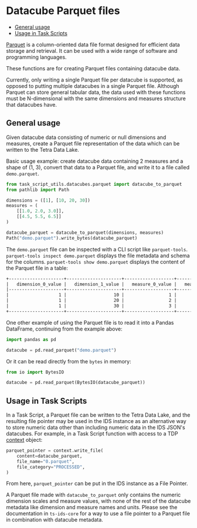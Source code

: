 # Datacube Parquet files<!-- omit in toc -->

- [General usage](#general-usage)
- [Usage in Task Scripts](#usage-in-task-scripts)

[Parquet](https://parquet.apache.org/) is a column-oriented data file format designed for efficient data storage and retrieval. It can be used with a wide range of software and programming languages.

These functions are for creating Parquet files containing datacube data.

Currently, only writing a single Parquet file per datacube is supported, as opposed to putting multiple datacubes in a single Parquet file.
Although Parquet can store general tabular data, the data used with these functions must be N-dimensional with the same dimensions and measures structure that datacubes have.

## General usage

Given datacube data consisting of numeric or null dimensions and measures, create a Parquet file representation of the data which can be written to the Tetra Data Lake.

Basic usage example: create datacube data containing 2 measures and a shape of (1, 3),
convert that data to a Parquet file, and write it to a file called `demo.parquet`.

```python
from task_script_utils.datacubes.parquet import datacube_to_parquet
from pathlib import Path

dimensions = ([1], [10, 20, 30])
measures = (
    [[1.0, 2.0, 3.0]],
    [[4.5, 5.5, 6.5]]
)

datacube_parquet = datacube_to_parquet(dimensions, measures)
Path("demo.parquet").write_bytes(datacube_parquet)
```

The `demo.parquet` file can be inspected with a CLI script like `parquet-tools`.
`parquet-tools inspect demo.parquet` displays the file metadata and schema for the columns.
`parquet-tools show demo.parquet` displays the content of the Parquet file in a table:

```txt
+---------------------+---------------------+-------------------+-------------------+
|   dimension_0_value |   dimension_1_value |   measure_0_value |   measure_1_value |
|---------------------+---------------------+-------------------+-------------------|
|                   1 |                  10 |                 1 |               4.5 |
|                   1 |                  20 |                 2 |               5.5 |
|                   1 |                  30 |                 3 |               6.5 |
+---------------------+---------------------+-------------------+-------------------+
```

One other example of using the Parquet file is to read it into a Pandas DataFrame, continuing from the example above:

```python
import pandas as pd

datacube = pd.read_parquet("demo.parquet")
```

Or it can be read directly from the `bytes` in memory:

```python
from io import BytesIO

datacube = pd.read_parquet(BytesIO(datacube_parquet))
```

## Usage in Task Scripts

In a Task Script, a Parquet file can be written to the Tetra Data Lake, and the resulting file pointer may be used in the IDS instance as an alternative way to store numeric data other than including numeric data in the IDS JSON's datacubes.
For example, in a Task Script function with access to a TDP [context](https://developers.tetrascience.com/docs/context-api#contextwrite_file) object:

```python
parquet_pointer = context.write_file(
    content=datacube_parquet,
    file_name="0.parquet",
    file_category="PROCESSED",
)
```

From here, `parquet_pointer` can be put in the IDS instance as a File Pointer.

A Parquet file made with `datacube_to_parquet` only contains the numeric dimension scales and measure values, with none of the rest of the datacube metadata like dimension and measure names and units.
Please see the documentation in `ts-ids-core` for a way to use a file pointer to a Parquet file in combination with datacube metadata.
